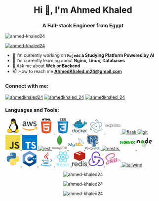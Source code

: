 <h1 align="center">Hi 👋, I'm Ahmed Khaled</h1>
<h3 align="center">A Full-stack Engineer from Egypt</h3>

<p align="left">
	<img
		src="https://komarev.com/ghpvc/?username=ahmed-khaled24&label=Profile%20views&color=0e75b6&style=flat"
		alt="ahmed-khaled24"
	/>
</p>

<p align="left">
	<a href="https://github.com/ryo-ma/github-profile-trophy"
		><img
			src="https://github-profile-trophy.vercel.app/?username=ahmed-khaled24&theme=onedark"
			alt="ahmed-khaled24"
	/></a>
</p>

-   🔭 I’m currently working on **`Mujedd` a Studying Platform Powered by AI**
-   🌱 I’m currently learning about **Nginx, Linux, Databases**
-   💬 Ask me about **Web or Backend**
-   📫 How to reach me **AhmedKhaled.m24@gmail.com**

<h3 align="left">Connect with me:</h3>
<p align="left">
	<a href="https://linkedin.com/in/ahmedkhaled24" target="blank"
		><img
			align="center"
			src="https://raw.githubusercontent.com/rahuldkjain/github-profile-readme-generator/master/src/images/icons/Social/linked-in-alt.svg"
			alt="ahmedkhaled24"
			height="30"
			width="50"
	/></a>
	<a href="https://www.hackerrank.com/ahmedkhaled_24" target="blank"
		><img
			align="center"
			src="https://raw.githubusercontent.com/rahuldkjain/github-profile-readme-generator/master/src/images/icons/Social/hackerrank.svg"
			alt="ahmedkhaled_24"
			height="30"
			width="50"
	/></a>
	<a href="https://codeforces.com/profile/ahmedkhaled_24" target="blank"
		><img
			align="center"
			src="https://raw.githubusercontent.com/rahuldkjain/github-profile-readme-generator/master/src/images/icons/Social/codeforces.svg"
			alt="ahmedkhaled_24"
			height="30"
			width="50"
	/></a>
</p>

<h3 align="left">Languages and Tools:</h3>
<p align="left" >
	<a href="https://www.linux.org/" target="_blank" rel="noreferrer">
		<img
			src="https://raw.githubusercontent.com/devicons/devicon/master/icons/linux/linux-original.svg"
			alt="linux"
			width="50"
			height="50"
		/>
	</a>
	<a href="https://aws.amazon.com" target="_blank" rel="noreferrer">
		<img
			src="https://raw.githubusercontent.com/devicons/devicon/master/icons/amazonwebservices/amazonwebservices-original-wordmark.svg"
			alt="aws"
			width="50"
			height="50"
		/>
	</a>
		<a href="https://www.w3.org/html/" target="_blank" rel="noreferrer">
		<img
			src="https://raw.githubusercontent.com/devicons/devicon/master/icons/html5/html5-original-wordmark.svg"
			alt="html5"
			width="50"
			height="50"
		/>
	</a>
	<a href="https://www.w3schools.com/css/" target="_blank" rel="noreferrer">
		<img
			src="https://raw.githubusercontent.com/devicons/devicon/master/icons/css3/css3-original-wordmark.svg"
			alt="css3"
			width="50"
			height="50"
		/>
	</a>
	<a href="https://www.docker.com/" target="_blank" rel="noreferrer">
		<img
			src="https://raw.githubusercontent.com/devicons/devicon/master/icons/docker/docker-original-wordmark.svg"
			alt="docker"
			width="50"
			height="50"
		/>
	</a>
	<a href="https://www.electronjs.org" target="_blank" rel="noreferrer">
		<img
			src="https://raw.githubusercontent.com/devicons/devicon/master/icons/electron/electron-original.svg"
			alt="electron"
			width="50"
			height="50"
		/>
	</a>
	<a href="https://expressjs.com" target="_blank" rel="noreferrer">
		<img
			src="https://raw.githubusercontent.com/devicons/devicon/master/icons/express/express-original-wordmark.svg"
			alt="express"
			width="50"
			height="50"
		/>
	</a>
	<a href="https://flask.palletsprojects.com/" target="_blank" rel="noreferrer">
		<img
			src="https://www.vectorlogo.zone/logos/pocoo_flask/pocoo_flask-icon.svg"
			alt="flask"
			width="50"
			height="50"
		/>
	</a>
	<a href="https://git-scm.com/" target="_blank" rel="noreferrer">
		<img
			src="https://www.vectorlogo.zone/logos/git-scm/git-scm-icon.svg"
			alt="git"
			width="50"
			height="50"
		/>
	</a>
	<a
		href="https://developer.mozilla.org/en-US/docs/Web/JavaScript"
		target="_blank"
		rel="noreferrer"
	>
		<img
			src="https://raw.githubusercontent.com/devicons/devicon/master/icons/javascript/javascript-original.svg"
			alt="javascript"
			width="50"
			height="50"
		/>
	</a>
	    <a href="https://www.typescriptlang.org/" target="_blank" rel="noreferrer">
    	<img
    		src="https://raw.githubusercontent.com/devicons/devicon/master/icons/typescript/typescript-original.svg"
    		alt="typescript"
    		width="50"
    		height="50"
    	/>
    </a>
	<a href="https://jestjs.io" target="_blank" rel="noreferrer">
		<img
			src="https://www.vectorlogo.zone/logos/jestjsio/jestjsio-icon.svg"
			alt="jest"
			width="50"
			height="50"
		/>
	</a>
    <a href="https://www.mongodb.com/" target="_blank" rel="noreferrer">
    	<img
    		src="https://raw.githubusercontent.com/devicons/devicon/master/icons/mongodb/mongodb-original-wordmark.svg"
    		alt="mongodb"
    		width="50"
    		height="50"
    	/>
    </a>
    <a href="https://www.mysql.com/" target="_blank" rel="noreferrer">
    	<img
    		src="https://raw.githubusercontent.com/devicons/devicon/master/icons/mysql/mysql-original-wordmark.svg"
    		alt="mysql"
    		width="50"
    		height="50"
    	/>
    </a>
	 <a href="https://www.postgresql.org" target="_blank" rel="noreferrer">
    	<img
    		src="https://raw.githubusercontent.com/devicons/devicon/master/icons/postgresql/postgresql-original-wordmark.svg"
    		alt="postgresql"
    		width="50"
    		height="50"
    	/>
    </a>
    <a href="https://nestjs.com/" target="_blank" rel="noreferrer">
    	<img src="https://nestjs.com/logo-small-gradient.76616405.svg" alt="nestjs" width="50" height="50" />
    </a>
    <a href="https://www.nginx.com" target="_blank" rel="noreferrer">
    	<img
    		src="https://raw.githubusercontent.com/devicons/devicon/master/icons/nginx/nginx-original.svg"
    		alt="nginx"
    		width="50"
    		height="50"
    	/>
    </a>
    <a href="https://nodejs.org" target="_blank" rel="noreferrer">
    	<img
    		src="https://raw.githubusercontent.com/devicons/devicon/master/icons/nodejs/nodejs-original-wordmark.svg"
    		alt="nodejs"
    		width="50"
    		height="50"
    	/>
    </a>
    <a href="https://www.python.org" target="_blank" rel="noreferrer">
    	<img
    		src="https://raw.githubusercontent.com/devicons/devicon/master/icons/python/python-original.svg"
    		alt="python"
    		width="50"
    		height="50"
    	/>
    </a>
	<a href="https://www.w3schools.com/cpp/" target="_blank" rel="noreferrer">
		<img
			src="https://raw.githubusercontent.com/devicons/devicon/master/icons/cplusplus/cplusplus-original.svg"
			alt="cplusplus"
			width="50"
			height="50"
		/>
	</a>
	<a href="https://www.java.com" target="_blank" rel="noreferrer">
		<img
			src="https://raw.githubusercontent.com/devicons/devicon/master/icons/java/java-original.svg"
			alt="java"
			width="50"
			height="50"
		/>
	</a>
    <a href="https://reactjs.org/" target="_blank" rel="noreferrer">
    	<img
    		src="https://raw.githubusercontent.com/devicons/devicon/master/icons/react/react-original-wordmark.svg"
    		alt="react"
    		width="50"
    		height="50"
    	/>
    </a>
    <a href="https://redis.io" target="_blank" rel="noreferrer">
    	<img
    		src="https://raw.githubusercontent.com/devicons/devicon/master/icons/redis/redis-original-wordmark.svg"
    		alt="redis"
    		width="50"
    		height="50"
    	/>
    </a>
    <a href="https://redux.js.org" target="_blank" rel="noreferrer">
    	<img
    		src="https://raw.githubusercontent.com/devicons/devicon/master/icons/redux/redux-original.svg"
    		alt="redux"
    		width="50"
    		height="50"
    	/>
    </a>
    <a href="https://sass-lang.com" target="_blank" rel="noreferrer">
    	<img
    		src="https://raw.githubusercontent.com/devicons/devicon/master/icons/sass/sass-original.svg"
    		alt="sass"
    		width="50"
    		height="50"
    	/>
    </a>
    <a href="https://tailwindcss.com/" target="_blank" rel="noreferrer">
    	<img
    		src="https://www.vectorlogo.zone/logos/tailwindcss/tailwindcss-icon.svg"
    		alt="tailwind"
    		width="50"
    		height="50"
    	/>
    </a>
</p>

<p  style="display: flex; justify-content: center; align-items: center;">    
	<img
		src="https://github-readme-streak-stats.herokuapp.com/?user=ahmed-khaled24&"
		alt="ahmed-khaled24"
	/>
</p>

<p  style="display: flex; justify-content: center; align-items: center;">    
	<img
		style="margin: 0 auto;"
		src="https://github-readme-stats.vercel.app/api?username=ahmed-khaled24&show_icons=true&locale=en"
		alt="ahmed-khaled24"
	/>
</p>

<p style="display: flex; justify-content: center; align-items: center;">
	<img
		style="margin: 0 auto;"
		src="https://github-readme-stats.vercel.app/api/top-langs?username=ahmed-khaled24&show_icons=true&locale=en&layout=compact"
		alt="ahmed-khaled24"
	/>
</p>
